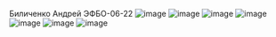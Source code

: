 Биличенко Андрей ЭФБО-06-22 ![image](https://github.com/user-attachments/assets/e7f33f4e-32fd-44bf-b6fb-2e6b616680d9) ![image](https://github.com/user-attachments/assets/4f06fb1e-aaaa-4461-b7b4-6e666d912a9e) ![image](https://github.com/user-attachments/assets/85e3e10c-b6e7-4da5-aec3-0c540c6add49) ![image](https://github.com/user-attachments/assets/7289a5b5-0b52-414b-aaa5-5022a35fa7ae) ![image](https://github.com/user-attachments/assets/52663715-4736-43a5-a89e-5a8c89a85cd2) ![image](https://github.com/user-attachments/assets/196aab1b-800c-4d56-bbca-f50bb5490df9) ![image](https://github.com/user-attachments/assets/b79e9323-8207-4ebd-ba3e-57b81a23d00c)
